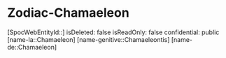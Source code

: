 ﻿---
type: Zodiac
tags:
- astro/Zodiac

---

# Zodiac-Chamaeleon

[SpocWebEntityId::]
isDeleted: false
isReadOnly: false
confidential: public
[name-la::Chamaeleon]
[name-genitive::Chamaeleontis]
[name-de::Chamaeleon]
